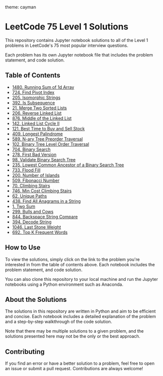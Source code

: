 theme: cayman
# LeetCode 75 Level 1 Solutions

This repository contains Jupyter notebook solutions to all of the Level 1 problems in LeetCode's 75 most popular interview questions.

Each problem has its own Jupyter notebook file that includes the problem statement, and code solution. 

## Table of Contents

* [1480. Running Sum of 1d Array](./Running%20Sum%20of%201d%20Array%20-%201480.ipynb)
* [724. Find Pivot Index](./Find%20Pivot%20Index%20-%20724.ipynb)
* [205. Isomorphic Strings](./Isomorphic%20Strings%20-%20205.ipynb)
* [392. Is Subsequence](./Is%20Subsequence%20-%20392.ipynb)
* [21. Merge Two Sorted Lists](./Merge%20Two%20Sorted%20Lists%20-%2021.ipynb)
* [206. Reverse Linked List](./Reverse%20Linked%20List%20-%20206.ipynb)
* [876. Middle of the Linked List](./Middle%20of%20the%20Linked%20List%20-%20876.ipynb)
* [142. Linked List Cycle II](./Linked%20List%20Cycle%20II%20-%20142.ipynb)
* [121. Best Time to Buy and Sell Stock](./Best%20Time%20to%20Buy%20and%20Sell%20Stock%20-%20121.ipynb)
* [409. Longest Palindrome](./Longest%20Palindrome%20-%20409.ipynb)
* [589. N-ary Tree Preorder Traversal](./N-ary%20Tree%20Preorder%20Traversal%20-%20589.ipynb)
* [102. Binary Tree Level Order Traversal](./Binary%20Tree%20Level%20Order%20Traversal%20-%20102.ipynb)
* [704. Binary Search](./Binary%20Search%20-%20704.ipynb)
* [278. First Bad Version](./First%20Bad%20Version%20-%20278.ipynb)
* [98. Validate Binary Search Tree](./Validate%20Binary%20Search%20Tree%20-%2098.ipynb)
* [235. Lowest Common Ancestor of a Binary Search Tree](./Lowest%20Common%20Ancestor%20of%20a%20Binary%20Search%20Tree%20-%20235.ipynb)
* [733. Flood Fill](./Flood%20Fill%20-%20733.ipynb)
* [200. Number of Islands](./Number%20of%20Islands%20-%20200.ipynb)
* [509. Fibonacci Number](./Fibonacci%20Number%20-%20509.ipynb)
* [70. Climbing Stairs](./Climbing%20Stairs%20-%2070.ipynb)
* [746. Min Cost Climbing Stairs](./Min%20Cost%20Climbing%20Stairs%20-%20746.ipynb)
* [62. Unique Paths](./Unique%20Paths%20-%2062.ipynb)
* [438. Find All Anagrams in a String](./Find%20All%20Anagrams%20in%20a%20String%20-%20438.ipynb)
* [1. Two Sum](./Two%20Sum%20-%201.ipynb)
* [299. Bulls and Cows](./Bulls%20and%20Cows%20-%20299.ipynb)
* [844. Backspace String Compare](./Backspace%20String%20Compare%20-%20844.ipynb)
* [394. Decode String](./Decode%20String%20-%20394.ipynb)
* [1046. Last Stone Weight](./Last%20Stone%20Weight%20-%201046.ipynb)
* [692. Top K Frequent Words](./Top%20K%20Frequent%20Words%20-%20692.ipynb)

## How to Use

To view the solutions, simply click on the link to the problem you're interested in from the table of contents above. Each notebook includes the problem statement, and code solution.

You can also clone this repository to your local machine and run the Jupyter notebooks using a Python environment such as Anaconda.

## About the Solutions

The solutions in this repository are written in Python and aim to be efficient and concise. Each notebook includes a detailed explanation of the problem and a step-by-step walkthrough of the code solution. 

Note that there may be multiple solutions to a given problem, and the solutions presented here may not be the only or the best approach.

## Contributing

If you find an error or have a better solution to a problem, feel free to open an issue or submit a pull request. Contributions are always welcome!

